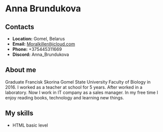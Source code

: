 # Anna Brundukova #

## **Contacts** ##

* **Location:** Gomel, Belarus
* **Email:** Moralkiller@icloud.com
* **Phone:** +375445311669
* **Discord:** Anna_Brundukova

## About me ##
Graduate Francisk Skorina Gomel State University Faculty of Biology in 2016. I worked as a teacher at school for 5 years. After worked in a laboratory. Now I work in IT company as a sales manager.
In my free time I enjoy reading books, technology and learning new things.

## My skills ##
* HTML basic level
